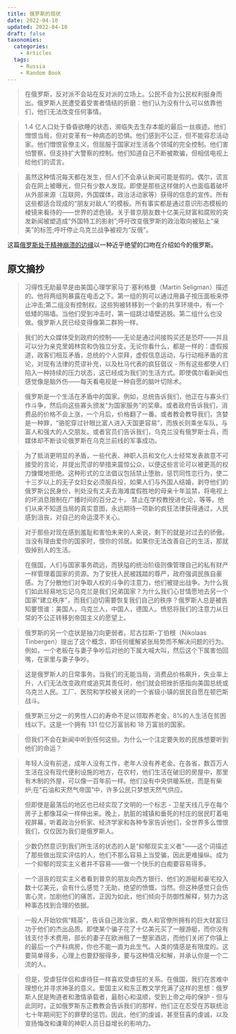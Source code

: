 ```yaml
---
title: 俄罗斯的现状
date: 2022-04-10
updated: 2022-04-10
draft: false
taxonomies:
  categories:
    - Articles
  tags:
    - Russia
    - Random Book
---
```


> 在俄罗斯，反对派不会站在反对派的立场上。公民不会为公民权利挺身而出。俄罗斯人民遭受着受害者情结的折磨：他们认为没有什么可以依靠他们，他们无法改变任何事情。

> 1.4
> 亿人口处于昏昏欲睡的状态，濒临失去生存本能的最后一丝痕迹。他们憎恨当局，但对变革有一种病态的恐惧。他们感到不公正，但不能容忍活动家。他们憎恨官僚主义，但屈服于国家对生活各个领域的完全控制。他们害怕警察，但支持扩大警察的控制。他们知道自己不断被欺骗，但相信电视上给他们的谎言。

> 虽然这种情况每天都在发生，但人们不会承认新闻可能是假的。偶尔，谎言会在网上被曝光，但只有少数人发现。即使是那些这样做的人也面临着破坏从外部来源（互联网，外国媒体，政治活动家等）获得的信息的宣传。所有这些都适合现成的“朋友对敌人”的模板。所有事实都是通过意识形态模板的棱镜来看待的——世界的滤色镜。关于普京朋友数十亿美元财富和腐败的突发新闻被塑造成“外国特工的影射”;呼吁改变俄罗斯的政治取向被贴上“亲美”的标签;呼吁停止乌克兰战争被视为“反俄”。

这篇[俄罗斯处于精神崩溃的边缘](https://granta.com/russia-verge-nervous-breakdown/)以一种近乎绝望的口吻在介绍如今的俄罗斯。

<!-- more -->

## 原文摘抄

> 习得性无助最早是由美国心理学家马丁·塞利格曼（Martin
> Seligman）描述的。他将两组狗暴露在电击之下。第一组的狗可以通过用鼻子按压面板来停止冲击;第二组没有控制权。这些狗被转移到一个新的共享环境中，有一个低矮的隔墙。当他们受到冲击时，第一组跳过墙壁逃脱。第二组什么也没做。俄罗斯人民已经变得像第二群狗一样。

> 我们的大众媒体受到政府的控制——无论是通过间接购买还是恐吓——并且可以分为亲克里姆林宫和伪独立分支。无论你看什么，都是一样的：虚假报道，政客们相互矛盾，总统的个人崇拜，虚假信息运动，与行动相矛盾的言论，对现有法律的荒谬补充，以及杜马代表的疯狂倡议 -
> 所有这些都使人们陷入一种持续的压力状态，这已经成为我们的生活方式。即使偶尔看新闻也感觉像是脑外伤——每天看电视是一种自愿的脑叶切除术。

> 俄罗斯是一个生活在矛盾中的国家。例如，总统告诉我们，他正在与寡头们作斗争，然后向这些寡头颁发“为国家服务”的奖章。或者政府告诉我们，消费品的价格不会上涨，一个月后，价格翻了一番。或者教会教导我们，贪婪是一种罪，“骆驼穿过针眼比富人进入天国更容易”，而族长则乘坐车队，与富人和强大的人交朋友。或者官员们告诉我们，乌克兰没有俄罗斯士兵，而媒体却不断谈论俄罗斯在乌克兰前线的军事成功。

> 为了抵消更明显的矛盾，一些代表、神职人员和文化人士经常发表故意不可接受的言论，并提出荒谬的举措来震惊公众，以便这些言论可以被更高的权力慷慨地拒绝。这种形式的立法倡议包括禁止堕胎，惩罚同性恋行为，使二十三岁以上的无子女妇女必须服兵役，如果人们与外国人结婚，剥夺他们的俄罗斯公民身份，判处没有丈夫去海滩度假胜地的母亲十年监禁，将电视上的坏消息限制在广播时间的百分之十，
> 禁止在学校教授进化论，等等。他们从来不知道当局的真实意图，永远期待一项新的疯狂法律获得通过，人民感到沮丧，对自己的命运漠不关心。

> 对于那些对现在感到羞耻和害怕未来的人来说，剩下的就是对过去的骄傲。当没有理由爱你的国家时，恨你的邻居。如果你无法改善自己的生活，那就毁掉别人的生活。

> 在俄国，人们与国家事务疏远，而狭隘的统治阶级则像管理自己的私有财产一样管理着国家的资源。为了安抚人民被践踏的尊严，政府强调民族自豪感。为了分散他们对争取人权的斗争的注意力，他们被提出战争。为什么我们如此轻易地忘记乌克兰是我们兄弟国家？为什么我们心甘情愿地去另一个国家“建立秩序”，而我们迫切需要恢复我们自己的秩序？俄罗斯人总是被告知要恨谁：美国人，乌克兰人，中国人，德国人。愤怒将我们的注意力从日常的不公正转移到帝国主义的愿望上。

> 俄罗斯的另一个症状是抽刀向更弱者。尼古拉斯-丁伯根（Nikolaas
> Tinbergen）提出了这个概念，即任何缓解紧张局势而不解决问题的行为。例如，一个老板在与妻子争吵后对他的下属大喊大叫，然后这个下属害怕回嘴，在家里与妻子争吵。

> 这是俄罗斯人的日常事务。当我们的无能当局，消费品价格飙升，失业率上升，人们无法改变政府或追究其责任时，他们就会把挫折感指向美国总统或乌克兰人民。工厂、医院和学校被关闭的一个省级小镇的居民自愿在顿巴斯战斗。

> 俄罗斯三分之一的男性人口的寿命不足以领取养老金，8%的人生活在贫困线以下。这是一个拥有 131 位亿万富翁和 18 万富翁的国家。

> 但我们不会在新闻中听到任何这些。为什么一个注定要失败的民族想要听到他们的命运？

> 年轻人没有前途，成年人没有工作，老年人没有养老金。在各省，数百万人生活在没有现代便利设施的地方，在农村，他们生活在破旧的房屋中，那里有木制的外屋，可以像一百年前一样。他们没有中央供暖系统，而是有柴炉;在“石油和天然气帝国”中，许多公民只梦想天然气供应。

> 但即使是最落后的地区也已经实现了文明的一个标志 -
> 卫星天线几乎在每个房子上都像耳朵一样伸出来。晚上，肮脏的城镇和垂死的村庄的居民盯着电视屏幕，听着政治分析家、经济学家和各种专家告诉他们，全世界多么憎恨我们，仅仅因为我们是俄罗斯人。

> 少数仍然意识到我们所生活的状态的人是“抑郁现实主义者”——这个词描述了那些做出现实评估的人，他们不那么容易上当受骗，因此更难操纵。成为一个抑郁的现实主义者并不容易——做一个快乐的白痴要容易得多。

> 一个沮丧的现实主义者看到普京的朋友向西方银行、他们的游艇和豪宅投入数十亿美元，会有什么感觉？无助，绝望的愤慨，当然。但这种感觉只会伤害心灵，加剧他们的痛苦。正因为如此，他们倾向于防御性解释，努力为这种事态找到合理的依据。

> 一般人开始钦佩“精英”，告诉自己政治家，商人和官僚所拥有的巨大财富归功于他们的杰出品质。即使某个骗子花了十亿美元买了一艘游艇，而你没有钱支付手术费用，部长的妻子在欧洲租了一整家酒店，而他们关闭了你镇上的最后一个产科病房，你也不能一直为此生气。人类的情感是有限度的。这要简单得多，心理上也要舒服得多，要与这种情况和解，并承认你是一个二流的人。

> 但是，受虐狂伴侣和虐待狂一样喜欢受虐狂的关系。在俄国，我们在苦难中理想化并寻求神圣的意义。爱国主义和东正教文学充满了这样的思想：俄罗斯人民是殉道者和激情承载者，最耐心和温顺，受到上帝之母的保护 -
> 但与此同时，正如俄罗斯东正教教会告诉我们的那样，他们正在忍受在苏联统治七十年期间犯下的罪孽的惩罚。因此，他们的虔诚，甚至狂喜的虔诚，以及宣扬悔改和谦卑的神职人员日益增长的影响力。
